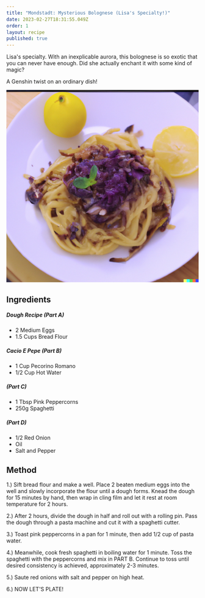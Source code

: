 ```yaml
---
title: "Mondstadt: Mysterious Bolognese (Lisa's Specialty!)"
date: 2023-02-27T18:31:55.049Z
order: 1
layout: recipe
published: true
---
```

Lisa's specialty. With an inexplicable aurora, this bolognese is so exotic that you can never have enough. Did she actually enchant it with some kind of magic?

A﻿ Genshin twist on an ordinary dish!

![Mysterious Bolognese on a Plate](../uploads/dall·e-2023-02-27-18.47.11.png "Photo by DALLE-E 2")

## Ingredients



##### Dough Recipe (Part A)

* 2 Medium Eggs
* 1.5 Cups Bread Flour

##### Cacio E Pepe (Part B)

* 1 Cup Pecorino Romano 
* 1/2 Cup Hot Water

##### (Part C)

* 1 Tbsp Pink Peppercorns
* 250g Spaghetti

##### (Part D)

* 1/2 Red Onion
* Oil
* Salt and Pepper

## Method

1.) Sift bread flour and make a well. Place 2 beaten medium eggs into the well and slowly incorporate the flour until a dough forms. Knead the dough for 15 minutes by hand, then wrap in cling film and let it rest at room temperature for 2 hours. 

2.) After 2 hours, divide the dough in half and roll out with a rolling pin. Pass the dough through a pasta machine and cut it with a spaghetti cutter. 

3.) Toast pink peppercorns in a pan for 1 minute, then add 1/2 cup of pasta water. 

4.) Meanwhile, cook fresh spaghetti in boiling water for 1 minute. Toss the spaghetti with the peppercorns and mix in PART B. Continue to toss until desired consistency is achieved, approximately 2-3 minutes. 

5.) Saute red onions with salt and pepper on high heat. 

6.) NOW LET'S PLATE!